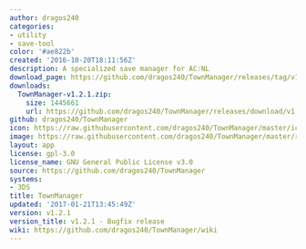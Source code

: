 ```yaml
---
author: dragos240
categories:
- utility
- save-tool
color: '#ae822b'
created: '2016-10-20T18:11:56Z'
description: A specialized save manager for AC:NL
download_page: https://github.com/dragos240/TownManager/releases/tag/v1.2.1
downloads:
  TownManager-v1.2.1.zip:
    size: 1445661
    url: https://github.com/dragos240/TownManager/releases/download/v1.2.1/TownManager-v1.2.1.zip
github: dragos240/TownManager
icon: https://raw.githubusercontent.com/dragos240/TownManager/master/icon.png
image: https://raw.githubusercontent.com/dragos240/TownManager/master/res/banner%20icon.png
layout: app
license: gpl-3.0
license_name: GNU General Public License v3.0
source: https://github.com/dragos240/TownManager
systems:
- 3DS
title: TownManager
updated: '2017-01-21T13:45:49Z'
version: v1.2.1
version_title: v1.2.1 - Bugfix release
wiki: https://github.com/dragos240/TownManager/wiki
---
```

